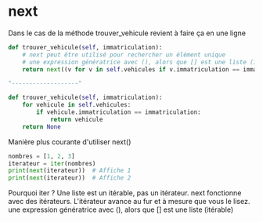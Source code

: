# next

Dans le cas de la méthode trouver_vehicule revient à faire ça en une ligne

```python
def trouver_vehicule(self, immatriculation):
    # next peut être utilisé pour rechercher un élément unique
    # une expression génératrice avec (), alors que [] est une liste (itérable)
    return next((v for v in self.vehicules if v.immatriculation == immatriculation), None)  # retourne StopIteration par défaut, ici None

"-------------------"

def trouver_vehicule(self, immatriculation):
    for vehicule in self.vehicules:
        if vehicule.immatriculation == immatriculation:
            return vehicule
    return None
```

Manière plus courante d'utiliser next()
```python
nombres = [1, 2, 3]
iterateur = iter(nombres)
print(next(iterateur))  # Affiche 1
print(next(iterateur))  # Affiche 2
```

Pourquoi iter ? Une liste est un itérable, pas un itérateur. next fonctionne avec des itérateurs.
L'itérateur avance au fur et à mesure que vous le lisez.
une expression génératrice avec (), alors que [] est une liste (itérable)